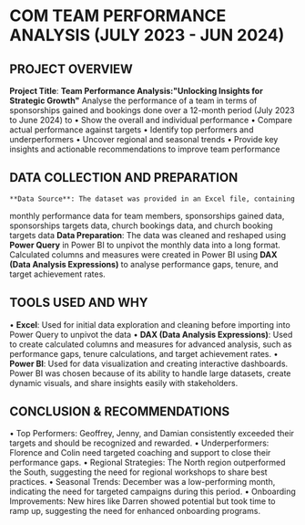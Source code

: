 # COM TEAM PERFORMANCE ANALYSIS (JULY 2023 - JUN 2024)
## PROJECT OVERVIEW
**Project Title**: **Team Performance Analysis:"Unlocking Insights for Strategic Growth"**
 Analyse the performance of a team in terms of sponsorships gained and bookings done over a 12-month period (July 2023 to June 2024) to 
•	Show the overall and individual performance
•	Compare actual performance against targets
•	Identify top performers and underperformers
•	Uncover regional and seasonal trends
•	Provide key insights and actionable recommendations to improve team performance
## DATA COLLECTION AND PREPARATION
	**Data Source**: The dataset was provided in an Excel file, containing 
 monthly performance data for team members, sponsorships gained data, sponsorships targets data, church bookings data, and church booking targets data
	**Data Preparation**:
	The data was cleaned and reshaped using **Power Query** in Power BI to unpivot the monthly data into a long format.
	Calculated columns and measures were created in Power BI using **DAX (Data Analysis Expressions)** to analyse performance gaps, tenure, and target achievement rates.
## TOOLS USED AND WHY
•	**Excel**: Used for initial data exploration and cleaning before importing into Power Query to unpivot the data
•	**DAX (Data Analysis Expressions)**: Used to create calculated columns and measures for advanced analysis, such as performance gaps, tenure calculations, and target achievement rates.
•	**Power BI**: Used for data visualization and creating interactive dashboards. Power BI was chosen because of its ability to handle large datasets, create dynamic visuals, and share insights easily with stakeholders.
## CONCLUSION & RECOMMENDATIONS
•	Top Performers: Geoffrey, Jenny, and Damian consistently exceeded their targets and should be recognized and rewarded.
•	Underperformers: Florence and Colin need targeted coaching and support to close their performance gaps.
•	Regional Strategies: The North region outperformed the South, suggesting the need for regional workshops to share best practices.
•	Seasonal Trends: December was a low-performing month, indicating the need for targeted campaigns during this period.
•	Onboarding Improvements: New hires like Darren showed potential but took time to ramp up, suggesting the need for enhanced onboarding programs.


